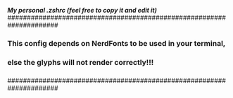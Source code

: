 ***My personal .zshrc (feel free to copy it and edit it)***
#####################################################################
###                                                               ###
### This config depends on NerdFonts to be used in your terminal, ###
### else the glyphs will not render correctly!!!                  ###
###                                                               ###
#####################################################################

